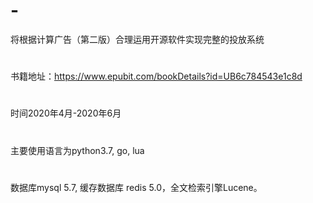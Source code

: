 # -
将根据计算广告（第二版）合理运用开源软件实现完整的投放系统
#
书籍地址：https://www.epubit.com/bookDetails?id=UB6c784543e1c8d
#
时间2020年4月-2020年6月
#
主要使用语言为python3.7, go, lua
#
数据库mysql 5.7, 缓存数据库 redis 5.0，全文检索引擎Lucene。

